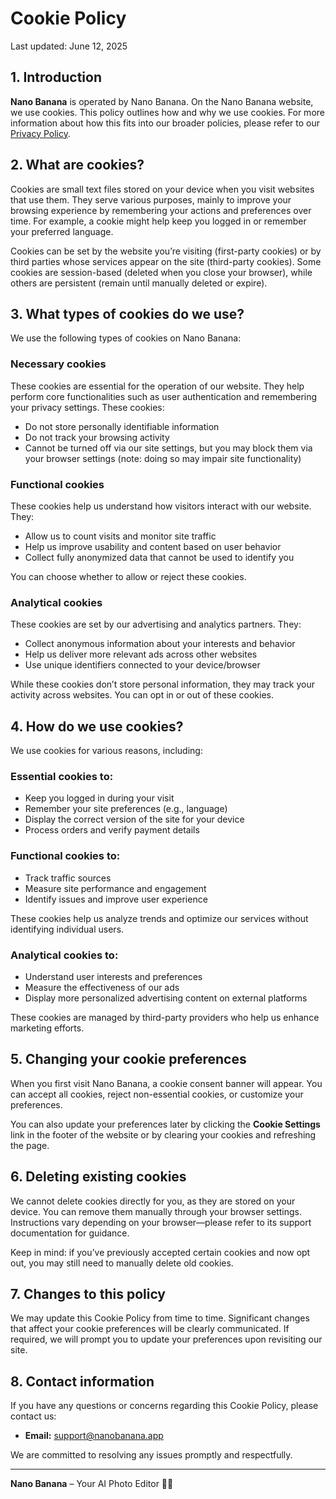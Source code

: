 # Cookie Policy

Last updated: June 12, 2025

## 1. Introduction

**Nano Banana** is operated by Nano Banana. On the Nano Banana website, we use cookies. This policy outlines how and why we use cookies. For more information about how this fits into our broader policies, please refer to our [Privacy Policy](/legal/privacy).

## 2. What are cookies?

Cookies are small text files stored on your device when you visit websites that use them. They serve various purposes, mainly to improve your browsing experience by remembering your actions and preferences over time. For example, a cookie might help keep you logged in or remember your preferred language.

Cookies can be set by the website you’re visiting (first-party cookies) or by third parties whose services appear on the site (third-party cookies). Some cookies are session-based (deleted when you close your browser), while others are persistent (remain until manually deleted or expire).

## 3. What types of cookies do we use?

We use the following types of cookies on Nano Banana:

### Necessary cookies

These cookies are essential for the operation of our website. They help perform core functionalities such as user authentication and remembering your privacy settings. These cookies:

* Do not store personally identifiable information
* Do not track your browsing activity
* Cannot be turned off via our site settings, but you may block them via your browser settings (note: doing so may impair site functionality)

### Functional cookies

These cookies help us understand how visitors interact with our website. They:

* Allow us to count visits and monitor site traffic
* Help us improve usability and content based on user behavior
* Collect fully anonymized data that cannot be used to identify you

You can choose whether to allow or reject these cookies.

### Analytical cookies

These cookies are set by our advertising and analytics partners. They:

* Collect anonymous information about your interests and behavior
* Help us deliver more relevant ads across other websites
* Use unique identifiers connected to your device/browser

While these cookies don’t store personal information, they may track your activity across websites. You can opt in or out of these cookies.

## 4. How do we use cookies?

We use cookies for various reasons, including:

### Essential cookies to:

* Keep you logged in during your visit
* Remember your site preferences (e.g., language)
* Display the correct version of the site for your device
* Process orders and verify payment details

### Functional cookies to:

* Track traffic sources
* Measure site performance and engagement
* Identify issues and improve user experience

These cookies help us analyze trends and optimize our services without identifying individual users.

### Analytical cookies to:

* Understand user interests and preferences
* Measure the effectiveness of our ads
* Display more personalized advertising content on external platforms

These cookies are managed by third-party providers who help us enhance marketing efforts.

## 5. Changing your cookie preferences

When you first visit Nano Banana, a cookie consent banner will appear. You can accept all cookies, reject non-essential cookies, or customize your preferences.

You can also update your preferences later by clicking the **Cookie Settings** link in the footer of the website or by clearing your cookies and refreshing the page.

## 6. Deleting existing cookies

We cannot delete cookies directly for you, as they are stored on your device. You can remove them manually through your browser settings. Instructions vary depending on your browser—please refer to its support documentation for guidance.

Keep in mind: if you’ve previously accepted certain cookies and now opt out, you may still need to manually delete old cookies.

## 7. Changes to this policy

We may update this Cookie Policy from time to time. Significant changes that affect your cookie preferences will be clearly communicated. If required, we will prompt you to update your preferences upon revisiting our site.

## 8. Contact information

If you have any questions or concerns regarding this Cookie Policy, please contact us:

- **Email:** [support@nanobanana.app](mailto:support@nanobanana.app)

We are committed to resolving any issues promptly and respectfully.

---

**Nano Banana** – Your AI Photo Editor 📸✨

